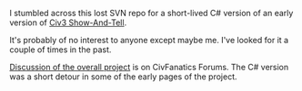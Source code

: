 I stumbled across this lost SVN repo for a short-lived C# version of an early version of [Civ3 Show-And-Tell](https://github.com/myjimnelson/c3sat).

It's probably of no interest to anyone except maybe me. I've looked for it a couple of times in the past.

[Discussion of the overall project](https://forums.civfanatics.com/threads/civ3-show-and-tell.493582/) is on CivFanatics Forums.
The C# version was a short detour in some of the early pages of the project.
